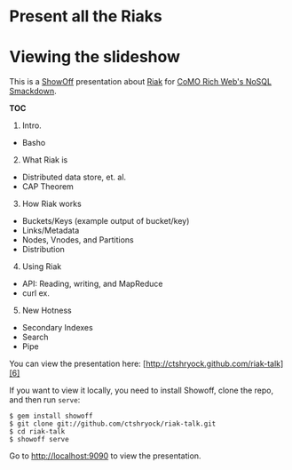 # Present all the Riaks #

# Viewing the slideshow
This is a [ShowOff][3] presentation about [Riak][7] for [CoMO Rich Web's NoSQL Smackdown][8].


**TOC**

1. Intro. 

  - Basho

2. What Riak is

  - Distributed data store, et. al.
  - CAP Theorem

3. How Riak works

  - Buckets/Keys (example output of bucket/key)
  - Links/Metadata
  - Nodes, Vnodes, and Partitions
  - Distribution

4. Using Riak 

  - API: Reading, writing, and MapReduce
  - curl ex.
  
5. New Hotness
  
  - Secondary Indexes
  - Search
  - Pipe

You can view the presentation here: [http://ctshryock.github.com/riak-talk][6]

If you want to view it locally, you need to install Showoff, clone the repo, and then run `serve`:

    $ gem install showoff
    $ git clone git://github.com/ctshryock/riak-talk.git
    $ cd riak-talk
    $ showoff serve

Go to [http://localhost:9090][5] to view the presentation.


[3]: http://github.com/schacon/showoff
[4]: https://github.com/ctshryock/riak-talk
[5]: http://localhost:9090
[6]: http://ctshryock.github.com/riak-talk
[7]: http://www.basho.com/products_riak_overview.php
[8]: http://comorichweb.posterous.com/next-meetup-nosql-smackdown-september-28th
